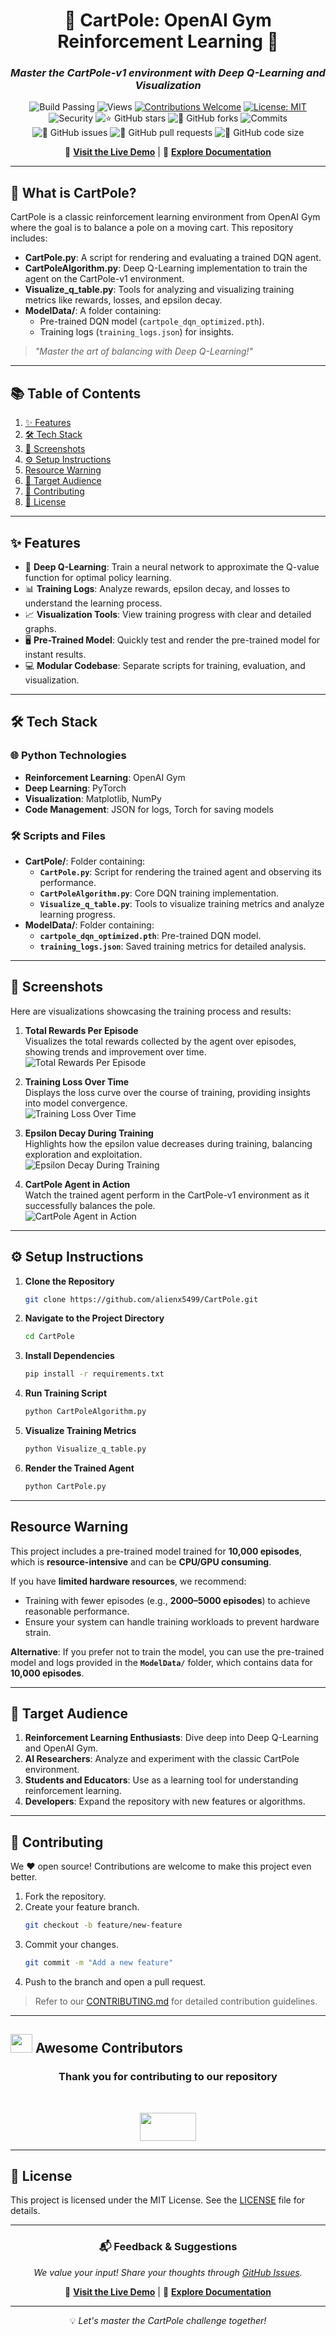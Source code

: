 
<div align="center">

# 🌟 **CartPole: OpenAI Gym Reinforcement Learning** 🌟  
### *Master the CartPole-v1 environment with Deep Q-Learning and Visualization*

![Build Passing](https://img.shields.io/badge/build-passing-success?style=flat-square)
![Views](https://hits.dwyl.com/alienx5499/CartPole.svg)
[![Contributions Welcome](https://img.shields.io/badge/contributions-welcome-brightgreen.svg?style=flat-square)](https://github.com/alienx5499/CartPole/blob/main/CONTRIBUTING.md)
[![License: MIT](https://custom-icon-badges.herokuapp.com/github/license/alienx5499/CartPole?logo=law&logoColor=white)](https://github.com/alienx5499/CartPole/blob/main/LICENSE)
![Security](https://snyk.io/test/github/dwyl/hapi-auth-jwt2/badge.svg?targetFile=package.json)
![⭐ GitHub stars](https://img.shields.io/github/stars/alienx5499/CartPole?style=social)
![🍴 GitHub forks](https://img.shields.io/github/forks/alienx5499/CartPole?style=social)
![Commits](https://badgen.net/github/commits/alienx5499/cartpole)
![🐛 GitHub issues](https://img.shields.io/github/issues/alienx5499/CartPole)
![📂 GitHub pull requests](https://img.shields.io/github/issues-pr/alienx5499/cartpole)
![💾 GitHub code size](https://img.shields.io/github/languages/code-size/alienx5499/cartpole)

🔗 **[Visit the Live Demo](#-screenshots)** | 📑 **[Explore Documentation](#)**

</div>

---

## **🎢 What is CartPole?**

CartPole is a classic reinforcement learning environment from OpenAI Gym where the goal is to balance a pole on a moving cart. This repository includes:
- **CartPole.py**: A script for rendering and evaluating a trained DQN agent.
- **CartPoleAlgorithm.py**: Deep Q-Learning implementation to train the agent on the CartPole-v1 environment.
- **Visualize_q_table.py**: Tools for analyzing and visualizing training metrics like rewards, losses, and epsilon decay.
- **ModelData/**: A folder containing:
  - Pre-trained DQN model (`cartpole_dqn_optimized.pth`).
  - Training logs (`training_logs.json`) for insights.

> *"Master the art of balancing with Deep Q-Learning!"*

---

## **📚 Table of Contents**
1. [✨ Features](#-features)
2. [🛠️ Tech Stack](#️-tech-stack)
3. [📸 Screenshots](#-screenshots)
4. [⚙️ Setup Instructions](#️-setup-instructions)
5. [Resource Warning](#-resource-warning)
6. [🎯 Target Audience](#-target-audience)
7. [🤝 Contributing](#-contributing)
8. [📜 License](#-license)

---

## **✨ Features**  
- 🤖 **Deep Q-Learning**: Train a neural network to approximate the Q-value function for optimal policy learning.
- 📊 **Training Logs**: Analyze rewards, epsilon decay, and losses to understand the learning process.
- 📈 **Visualization Tools**: View training progress with clear and detailed graphs.
- 🖥️ **Pre-Trained Model**: Quickly test and render the pre-trained model for instant results.
- 💻 **Modular Codebase**: Separate scripts for training, evaluation, and visualization.

---

## **🛠️ Tech Stack**

### 🌐 **Python Technologies**
- **Reinforcement Learning**: OpenAI Gym
- **Deep Learning**: PyTorch
- **Visualization**: Matplotlib, NumPy
- **Code Management**: JSON for logs, Torch for saving models

### 🛠️ **Scripts and Files**
- **CartPole/**: Folder containing:
  - **`CartPole.py`**: Script for rendering the trained agent and observing its performance.
  - **`CartPoleAlgorithm.py`**: Core DQN training implementation.
  - **`Visualize_q_table.py`**: Tools to visualize training metrics and analyze learning progress.
- **ModelData/**: Folder containing:
  - **`cartpole_dqn_optimized.pth`**: Pre-trained DQN model.
  - **`training_logs.json`**: Saved training metrics for detailed analysis.

---

## **📸 Screenshots**
Here are visualizations showcasing the training process and results:

1. **Total Rewards Per Episode**  
   Visualizes the total rewards collected by the agent over episodes, showing trends and improvement over time.  
   ![Total Rewards Per Episode](https://github.com/user-attachments/assets/7d56aff9-3550-486f-a9b4-fcfb56540167)

2. **Training Loss Over Time**  
   Displays the loss curve over the course of training, providing insights into model convergence.  
   ![Training Loss Over Time](https://github.com/user-attachments/assets/5769ea2c-7a94-41b7-86fc-bad19987dabd)

3. **Epsilon Decay During Training**  
   Highlights how the epsilon value decreases during training, balancing exploration and exploitation.  
   ![Epsilon Decay During Training](https://github.com/user-attachments/assets/cc1687dc-cf37-4ba5-a4fb-74837270706b)

5. **CartPole Agent in Action**  
   Watch the trained agent perform in the CartPole-v1 environment as it successfully balances the pole.  
   ![CartPole Agent in Action](https://github.com/user-attachments/assets/b24d4e5b-2f5b-4237-8c3a-584f89045f30)

---

## **⚙️ Setup Instructions**

1. **Clone the Repository**
   ```bash
   git clone https://github.com/alienx5499/CartPole.git
   ```
2. **Navigate to the Project Directory**
   ```bash
   cd CartPole
   ```
3. **Install Dependencies**
   ```bash
   pip install -r requirements.txt
   ```
4. **Run Training Script**
   ```bash
   python CartPoleAlgorithm.py
   ```
5. **Visualize Training Metrics**
   ```bash
   python Visualize_q_table.py
   ```
6. **Render the Trained Agent**
   ```bash
   python CartPole.py
   ```

---

## **Resource Warning**

This project includes a pre-trained model trained for **10,000 episodes**, which is **resource-intensive** and can be **CPU/GPU consuming**. 

If you have **limited hardware resources**, we recommend:
- Training with fewer episodes (e.g., **2000–5000 episodes**) to achieve reasonable performance.
- Ensure your system can handle training workloads to prevent hardware strain.

**Alternative**: If you prefer not to train the model, you can use the pre-trained model and logs provided in the **`ModelData/`** folder, which contains data for **10,000 episodes**.

---

## **🎯 Target Audience**

1. **Reinforcement Learning Enthusiasts**: Dive deep into Deep Q-Learning and OpenAI Gym.
2. **AI Researchers**: Analyze and experiment with the classic CartPole environment.
3. **Students and Educators**: Use as a learning tool for understanding reinforcement learning.
4. **Developers**: Expand the repository with new features or algorithms.

---

## **🤝 Contributing**

We ❤️ open source! Contributions are welcome to make this project even better.  
1. Fork the repository.  
2. Create your feature branch.  
   ```bash
   git checkout -b feature/new-feature
   ```
3. Commit your changes.  
   ```bash
   git commit -m "Add a new feature"
   ```
4. Push to the branch and open a pull request.

> Refer to our [CONTRIBUTING.md](CONTRIBUTING.md) for detailed contribution guidelines.

---

## <img src="https://fonts.gstatic.com/s/e/notoemoji/latest/1f31f/512.webp" width="35" height="30"> Awesome Contributors

<div align="center">
	<h3>Thank you for contributing to our repository</h3><br>
	<p align="center">
		<a href="https://github.com/alienx5499/CartPole/contributors">
			<img src="https://contrib.rocks/image?repo=alienx5499/CartPole" width="90" height="45" />
		</a>
	</p>
</div>

---

## **📜 License**

This project is licensed under the MIT License. See the [LICENSE](LICENSE) file for details.

---

<div align="center">

### 📬 **Feedback & Suggestions**
*We value your input! Share your thoughts through [GitHub Issues](https://github.com/alienx5499/CartPole/issues).*


🔗 **[Visit the Live Demo](#-screenshots)** | 📑 **[Explore Documentation](#)** 

---


💡 *Let's master the CartPole challenge together!*

</div>
